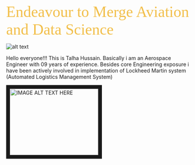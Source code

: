 
<span style="color: #f2bf4b; font-family: Babas; font-size: 3em;">Endeavour to Merge Aviation and Data Science</span>

![alt text](http://www.kdnuggets.com/wp-content/uploads/blogs_kdnuggets.jpg)

Hello everyone!!!
This is Talha Hussain. Basically i am an Aerospace Engineer with 09 years of experience. Besides core Engineering exposure i have been actively involved in implementation of Lockheed Martin system (Automated Logistics Management System)



<a href="http://www.youtube.com/watch?feature=player_embedded&v=20UWwnfP5pA
" target="_blank"><img src="http://alexnoudelman.com/wp-content/uploads/2015/08/YouTube.jpg" 
alt="IMAGE ALT TEXT HERE" width="240" height="180" border="10" /></a>


